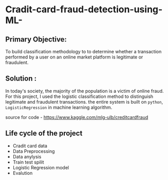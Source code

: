 # Cradit-card-fraud-detection-using-ML-

## Primary Objective:

To build classification methodology to to determine whether a transaction performed by a user on an online market platform is legitimate or fraudulent. 

## Solution :

In today's society, the majority of the population is a victim of online fraud. For this project, I used the logistic classification method to distinguish legitimate and fraudulent transactions. the entire system is built on  `python`, `LogisticRegression` in machine learning algorithm.

source for code - https://www.kaggle.com/mlg-ulb/creditcardfraud

## Life cycle of the project

- Cradit card data 
- Data Preprocessing 
- Data anylysis
- Train test spilit
- Logistic Regression model 
- Evalution
